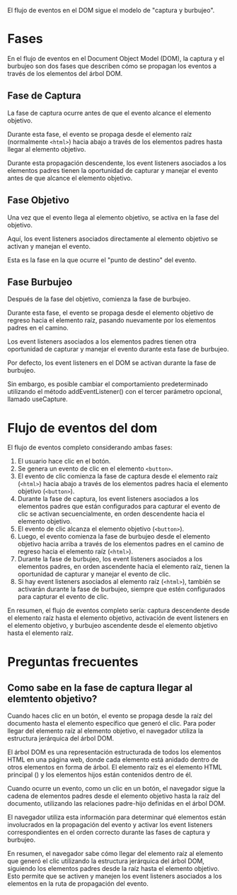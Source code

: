 El flujo de eventos en el DOM sigue el modelo de "captura y burbujeo".

# Fases

En el flujo de eventos en el Document Object Model (DOM), la captura y el burbujeo son dos fases que describen cómo se propagan los eventos a través de los elementos del árbol DOM.

## Fase de Captura

La fase de captura ocurre antes de que el evento alcance el elemento objetivo.

Durante esta fase, el evento se propaga desde el elemento raíz (normalmente `<html>`) hacia abajo a través de los elementos padres hasta llegar al elemento objetivo.

Durante esta propagación descendente, los event listeners asociados a los elementos padres tienen la oportunidad de capturar y manejar el evento antes de que alcance el elemento objetivo.

## Fase Objetivo

Una vez que el evento llega al elemento objetivo, se activa en la fase del objetivo.

Aquí, los event listeners asociados directamente al elemento objetivo se activan y manejan el evento.

Esta es la fase en la que ocurre el "punto de destino" del evento.

## Fase Burbujeo

Después de la fase del objetivo, comienza la fase de burbujeo.

Durante esta fase, el evento se propaga desde el elemento objetivo de regreso hacia el elemento raíz, pasando nuevamente por los elementos padres en el camino.

Los event listeners asociados a los elementos padres tienen otra oportunidad de capturar y manejar el evento durante esta fase de burbujeo.

Por defecto, los event listeners en el DOM se activan durante la fase de burbujeo.

Sin embargo, es posible cambiar el comportamiento predeterminado utilizando el método addEventListener() con el tercer parámetro opcional, llamado useCapture.

# Flujo de eventos del dom

El flujo de eventos completo considerando ambas fases:

1. El usuario hace clic en el botón.
2. Se genera un evento de clic en el elemento `<button>`.
3. El evento de clic comienza la fase de captura desde el elemento raíz (`<html>`) hacia abajo a través de los elementos padres hacia el elemento objetivo (`<button>`).
4. Durante la fase de captura, los event listeners asociados a los elementos padres que están configurados para capturar el evento de clic se activan secuencialmente, en orden descendente hacia el elemento objetivo.
5. El evento de clic alcanza el elemento objetivo (`<button>`).
6. Luego, el evento comienza la fase de burbujeo desde el elemento objetivo hacia arriba a través de los elementos padres en el camino de regreso hacia el elemento raíz (`<html>`).
7. Durante la fase de burbujeo, los event listeners asociados a los elementos padres, en orden ascendente hacia el elemento raíz, tienen la oportunidad de capturar y manejar el evento de clic.
8. Si hay event listeners asociados al elemento raíz (`<html>`), también se activarán durante la fase de burbujeo, siempre que estén configurados para capturar el evento de clic.

En resumen, el flujo de eventos completo sería: captura descendente desde el elemento raíz hasta el elemento objetivo, activación de event listeners en el elemento objetivo, y burbujeo ascendente desde el elemento objetivo hasta el elemento raíz.

# Preguntas frecuentes

## Como sabe en la fase de captura llegar al elemtento objetivo?

Cuando haces clic en un botón, el evento se propaga desde la raíz del documento hasta el elemento específico que generó el clic. Para poder llegar del elemento raíz al elemento objetivo, el navegador utiliza la estructura jerárquica del árbol DOM.

El árbol DOM es una representación estructurada de todos los elementos HTML en una página web, donde cada elemento está anidado dentro de otros elementos en forma de árbol. El elemento raíz es el elemento HTML principal (<html>) y los elementos hijos están contenidos dentro de él.

Cuando ocurre un evento, como un clic en un botón, el navegador sigue la cadena de elementos padres desde el elemento objetivo hasta la raíz del documento, utilizando las relaciones padre-hijo definidas en el árbol DOM.

El navegador utiliza esta información para determinar qué elementos están involucrados en la propagación del evento y activar los event listeners correspondientes en el orden correcto durante las fases de captura y burbujeo.

En resumen, el navegador sabe cómo llegar del elemento raíz al elemento que generó el clic utilizando la estructura jerárquica del árbol DOM, siguiendo los elementos padres desde la raíz hasta el elemento objetivo. Esto permite que se activen y manejen los event listeners asociados a los elementos en la ruta de propagación del evento.
